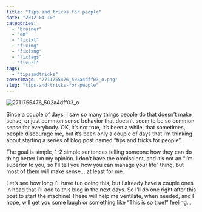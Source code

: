 ```yaml
---
title: "Tips and tricks for people"
date: "2012-04-10"
categories: 
  - "brainer"
  - "en"
  - "fixtxt"
  - "fiximg"
  - "fixlang"
  - "fixtags"
  - "fixurl"
tags: 
  - "tipsandtricks"
coverImage: "2711755476_502a4dff03_o.png"
slug: "tips-and-tricks-for-people"
---
```


![](images/2711755476_502a4dff03_o.png "2711755476_502a4dff03_o")

Since a couple of days, I saw so many things people do that doesn’t make sense, or just common sense behavior that doesn’t seem to be so common sense for everybody. OK, it’s not true, it’s been a while, that sometimes, people discourage me, but it’s been only a couple of days that I’m thinking about starting a series of blog post named “tips and tricks for people”.

The goal is simple, 1-2 simple sentences telling someone how they can do thing better I’m my opinion. I don’t have the omniscient, and it’s not an “I’m superior to you, so I’ll tell you how you can manage your life” thing, but most of them will make sense… at least for me.

Let’s see how long I’ll have fun doing this, but I already have a couple ones in head that I’ll add to this blog in the next days. So I’ll do one right after this post to start the machine! These will help me ventilate, when needed, and I hope, will get you some laugh or something like “This is so true!” feeling…
